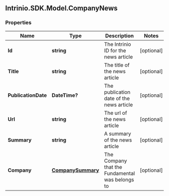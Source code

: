 ## Intrinio.SDK.Model.CompanyNews
### Properties

Name | Type | Description | Notes
------------ | ------------- | ------------- | -------------
**Id** | **string** | The Intrinio ID for the news article | [optional] 
**Title** | **string** | The title of the news article | [optional] 
**PublicationDate** | **DateTime?** | The publication date of the news article | [optional] 
**Url** | **string** | The url of the news article | [optional] 
**Summary** | **string** | A summary of the news article | [optional] 
**Company** | [**CompanySummary**](CompanySummary.md) | The Company that the Fundamental was belongs to | [optional] 

